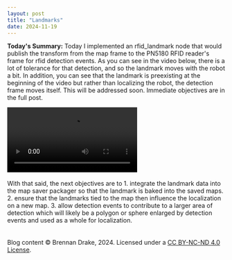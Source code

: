 ```yaml
---
layout: post
title: "Landmarks"
date: 2024-11-19
---
```

<strong>Today's Summary:</strong>
Today I implemented an rfid_landmark node that would publish the transform from the map frame to the PN5180 RFID reader's frame for rfid detection events. As you can see in the video below, there is a lot of tolerance for that detection, and so the landmark moves with the robot a bit. In addition, you can see that the landmark is preexisting at the beginning of the video but rather than localizing the robot, the detection frame moves itself. This will be addressed soon. Immediate objectives are in the full post.

<div class="video-container" style="max-width: 100%; margin: 0 auto;">
    <video id="Nov19" controls style="max-width: 100%; height: auto; display: block;">
        <source src="assets/blog/Nov24/Nov19.mp4" type="video/mp4" style="width:300px" />
    </video>
</div>

<!-- more -->

<br>
With that said, the next objectives are to 1. integrate the landmark data into the map saver packager so that the landmark is baked into the saved maps. 2. ensure that the landmarks tied to the map then influence the localization on a new map. 3. allow detection events to contribute to a larger area of detection which will likely be a polygon or sphere enlarged by detection events and used as a whole for localization.

<br>
<br>
<br>
<footer>
    Blog content © Brennan Drake, 2024. Licensed under a 
    <a href="https://creativecommons.org/licenses/by-nc-nd/4.0/">CC BY-NC-ND 4.0 License</a>.
</footer>